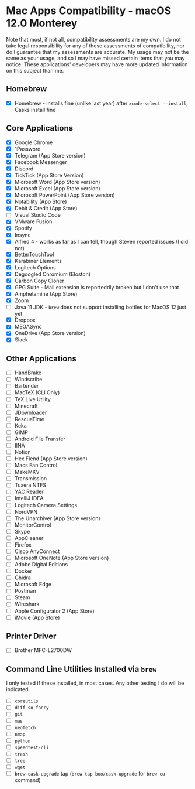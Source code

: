 # Mac Apps Compatibility - macOS 12.0 Monterey

Note that most, if not all, compatibility assessments are my own.
I do not take legal responsibility for any of these assessments of compatibility, nor do I guarantee that my assessments are accurate.
My usage may not be the same as your usage, and so I may have missed certain items that you may notice.
These applications' developers may have more updated information on this subject than me.

## Homebrew

- [x] Homebrew - installs fine (unlike last year) after `xcode-select --install`, Casks install fine

## Core Applications

- [x] Google Chrome
- [x] 1Password
- [x] Telegram (App Store version)
- [x] Facebook Messenger
- [x] Discord
- [x] TickTick (App Store Version)
- [x] Microsoft Word (App Store version)
- [x] Microsoft Excel (App Store version)
- [x] Microsoft PowerPoint (App Store version)
- [x] Notability (App Store)
- [x] Debit & Credit (App Store)
- [ ] Visual Studio Code
- [x] VMware Fusion
- [x] Spotify
- [x] Insync
- [x] Alfred 4 - works as far as I can tell, though Steven reported issues (I did not)
- [x] BetterTouchTool
- [x] Karabiner Elements
- [x] Logitech Options
- [x] Degoogled Chromium (Eloston)
- [x] Carbon Copy Cloner
- [x] GPG Suite - Mail extension is reporteddly broken but I don't use that
- [x] Amphetamine (App Store)
- [x] Zoom
- [ ] Java 11 JDK - `brew` does not support installing bottles for MacOS 12 just yet
- [x] Dropbox
- [x] MEGASync
- [x] OneDrive (App Store version)
- [x] Slack

## Other Applications

- [ ] HandBrake
- [ ] Windscribe
- [ ] Bartender
- [ ] MacTeX (CLI Only)
- [ ] TeX Live Utility
- [ ] Minecraft
- [ ] JDownloader
- [ ] RescueTime
- [ ] Keka
- [ ] GIMP
- [ ] Android File Transfer
- [ ] IINA
- [ ] Notion
- [ ] Hex Fiend (App Store version)
- [ ] Macs Fan Control
- [ ] MakeMKV
- [ ] Transmission
- [ ] Tuxera NTFS
- [ ] YAC Reader
- [ ] IntelliJ IDEA
- [ ] Logitech Camera Settings
- [ ] NordVPN
- [ ] The Unarchiver (App Store version)
- [ ] MonitorControl
- [ ] Skype
- [ ] AppCleaner
- [ ] Firefox
- [ ] Cisco AnyConnect
- [ ] Microsoft OneNote (App Store version)
- [ ] Adobe Digital Editions
- [ ] Docker
- [ ] Ghidra
- [ ] Microsoft Edge
- [ ] Postman
- [ ] Steam
- [ ] Wireshark
- [ ] Apple Configurator 2 (App Store)
- [ ] iMovie (App Store)

## Printer Driver

- [ ] Brother MFC-L2700DW

## Command Line Utilities Installed via `brew`

I only tested if these installed, in most cases. Any other testing I do will be indicated.

- [ ] `coreutils`
- [ ] `diff-so-fancy`
- [ ] `git`
- [ ] `mas`
- [ ] `neofetch`
- [ ] `nmap`
- [ ] `python`
- [ ] `speedtest-cli`
- [ ] `trash`
- [ ] `tree`
- [ ] `wget`
- [ ] `brew-cask-upgrade` tap (`brew tap buo/cask-upgrade` for `brew cu` command)

